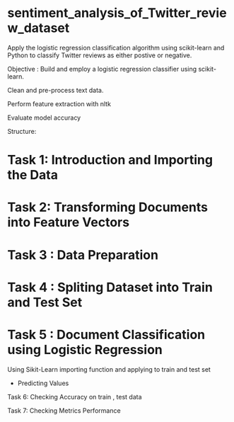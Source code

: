 # sentiment_analysis_of_Twitter_review_dataset

Apply the logistic regression classification algorithm using scikit-learn and Python to classify Twitter reviews as either postive or negative.

Objective :
Build and employ a logistic regression classifier using scikit-learn.

Clean and pre-process text data.

Perform feature extraction with nltk

Evaluate model accuracy

Structure:
# Task 1: Introduction and Importing the Data

# Task 2: Transforming Documents into Feature Vectors

# Task 3 : Data Preparation

# Task 4 : Spliting Dataset into Train and Test Set
# Task 5 : Document Classification using Logistic Regression
Using Sikit-Learn importing function and applying to train and test set

* Predicting Values

Task 6: Checking Accuracy on train , test data

Task 7: Checking Metrics Performance
